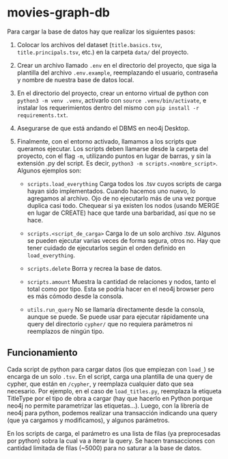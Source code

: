 # movies-graph-db

Para cargar la base de datos hay que realizar los siguientes pasos:

1. Colocar los archivos del dataset (`title.basics.tsv`, `title.principals.tsv`, etc.) en la carpeta `data/` del
   proyecto.

2. Crear un archivo llamado `.env` en el directorio del proyecto, que siga la plantilla del archivo `.env.example`,
   reemplazando el usuario, contraseña y nombre de nuestra base de datos local.

3. En el directorio del proyecto, crear un entorno virtual de python con `python3 -m venv .venv`, activarlo con
   `source .venv/bin/activate`, e instalar los requerimientos dentro del mismo con `pip install -r requirements.txt`.

4. Asegurarse de que está andando el DBMS en neo4j Desktop.

5. Finalmente, con el entorno activado, llamamos a los scripts que queramos ejecutar. Los scripts deben llamarse desde
   la carpeta del proyecto, con el flag `-m`, utilizando puntos en lugar de barras, y sin la extensión .py del script.
   Es decir, `python3 -m scripts.<nombre_script>`. Algunos ejemplos son:

    - `scripts.load_everything` Carga todos los .tsv cuyos scripts de carga hayan sido implementados. Cuando hacemos uno
      nuevo, lo agregamos al archivo. Ojo de no ejecutarlo más de una vez porque duplica casi todo. Chequear si ya
      existen los nodos  (usando MERGE en lugar de CREATE) hace que tarde una barbaridad, así que no se hace.

    - `scripts.<script_de_carga>` Carga lo de un solo archivo .tsv. Algunos se pueden ejecutar varias veces de forma
      segura, otros no. Hay que tener cuidado de ejecutarlos según el orden definido en `load_everything`.

    - `scripts.delete` Borra y recrea la base de datos.

    - `scripts.amount` Muestra la cantidad de relaciones y nodos, tanto el total como por tipo. Esta se podría hacer en
      el neo4j browser pero es más cómodo desde la consola.

    - `utils.run_query` No se llamaría directamente desde la consola, aunque se puede. Se puede usar para ejecutar
      rápidamente una query del directorio `cypher/` que no requiera parámetros ni reemplazos de ningún tipo.

## Funcionamiento

Cada script de python para cargar datos (los que empiezan con `load_`) se encarga de un solo `.tsv`. En el script, carga
una plantilla de una query de cypher, que están en `/cypher`, y reemplaza cualquier dato que sea necesario. Por ejemplo,
en el caso de `load_titles.py`, reemplaza la etiqueta TitleType por el tipo de obra a cargar (hay que hacerlo en Python
porque neo4j no permite parametrizar las etiquetas...). Luego, con la librería de neo4j para python, podemos realizar
una transacción indicando una query (que ya cargamos y modificamos), y algunos parámetros.

En los scripts de carga, el parámetro es una lista de filas (ya preprocesadas por python) sobra la cual va a iterar la
query. Se hacen transacciones con cantidad limitada de filas (~5000) para no saturar a la base de datos.